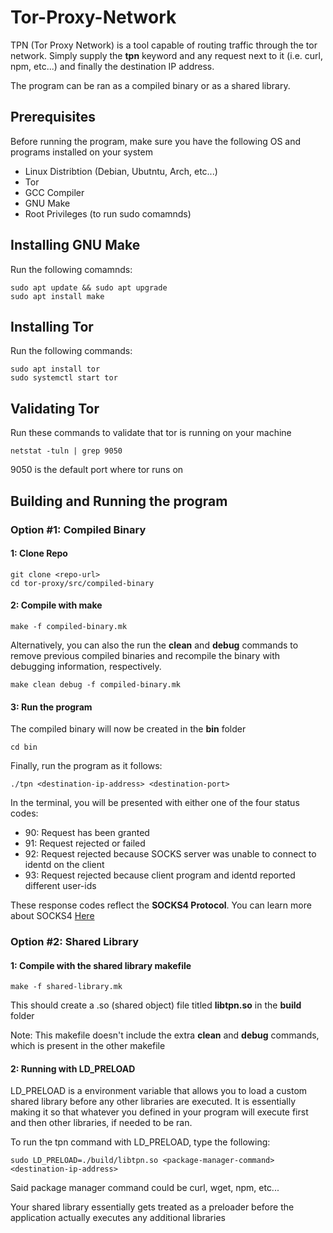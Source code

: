 # Tor-Proxy-Network

TPN (Tor Proxy Network) is a tool capable of routing traffic through the tor network. Simply supply the __tpn__ keyword and any request next to it (i.e. curl, npm, etc...) and finally the destination IP address.

The program can be ran as a compiled binary or as a shared library. 

## Prerequisites

Before running the program, make sure you have the following OS and programs installed on your system

- Linux Distribtion (Debian, Ubutntu, Arch, etc...)
- Tor 
- GCC Compiler
- GNU Make
- Root Privileges (to run sudo comamnds)

## Installing GNU Make

Run the following comamnds:

```
sudo apt update && sudo apt upgrade
sudo apt install make 
```

## Installing Tor

Run the following commands:

```
sudo apt install tor
sudo systemctl start tor 
```

## Validating Tor

Run these commands to validate that tor is running on your machine 

```
netstat -tuln | grep 9050
```

9050 is the default port where tor runs on 

## Building and Running the program

### Option #1: Compiled Binary 

#### 1: Clone Repo

```
git clone <repo-url>
cd tor-proxy/src/compiled-binary
```

#### 2: Compile with make 

```
make -f compiled-binary.mk
```

Alternatively, you can also the run the __clean__ and __debug__ commands to remove previous compiled binaries and recompile the binary with debugging information, respectively. 


``` 
make clean debug -f compiled-binary.mk
```

#### 3: Run the program

The compiled binary will now be created in the __bin__ folder 

```
cd bin
```

Finally, run the program as it follows:

```
./tpn <destination-ip-address> <destination-port>
```

In the terminal, you will be presented with either one of the four status codes:
- 90: Request has been granted
- 91: Request rejected or failed  
- 92: Request rejected because SOCKS server was unable to connect to identd on the client 
- 93: Request rejected because client program and identd reported different user-ids

These response codes reflect the __SOCKS4 Protocol__. You can learn more about SOCKS4 [Here](https://www.openssh.com/txt/socks4.protocol)


### Option #2: Shared Library 

#### 1: Compile with the shared library makefile 

```
make -f shared-library.mk
```

This should create a .so (shared object) file titled __libtpn.so__ in the __build__ folder 

Note: This makefile doesn't include the extra __clean__ and __debug__ commands, which is present in the other makefile 

#### 2: Running with LD_PRELOAD

LD_PRELOAD is a environment variable that allows you to load a custom shared library before any other libraries are executed. It is essentially making it so that
whatever you defined in your program will execute first and then other libraries, if needed to be ran. 

To run the tpn command with LD_PRELOAD, type the following:

```
sudo LD_PRELOAD=./build/libtpn.so <package-manager-command> <destination-ip-address>
```

Said package manager command could be curl, wget, npm, etc...

Your shared library essentially gets treated as a preloader before the application actually executes any additional libraries


